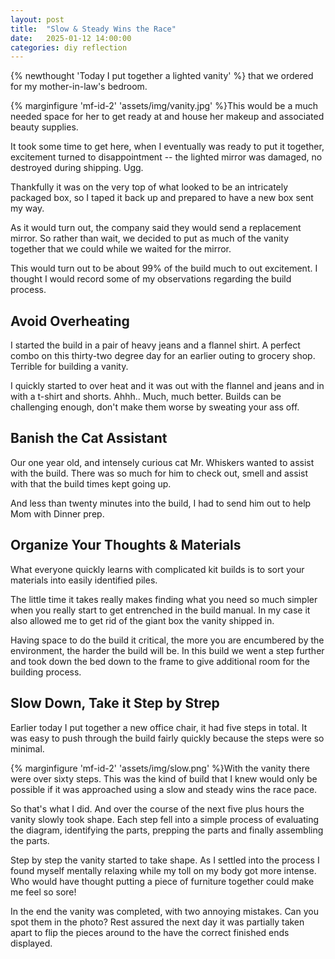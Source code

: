 ```yaml
---
layout: post
title:  "Slow & Steady Wins the Race"
date:   2025-01-12 14:00:00
categories: diy reflection
---
```


{% newthought 'Today I put together a lighted vanity' %} that we ordered for my mother-in-law's bedroom.<!--more--> 

{% marginfigure 'mf-id-2' 'assets/img/vanity.jpg' %}This would be a much needed space for her to get ready at and house her makeup and associated beauty supplies.

It took some time to get here, when I eventually was ready to put it together, excitement turned to disappointment -- the lighted mirror was damaged, no destroyed during shipping. Ugg.

Thankfully it was on the very top of what looked to be an intricately packaged box, so I taped it back up and prepared to have a new box sent my way.

As it would turn out, the company said they would send a replacement mirror. So rather than wait, we decided to put as much of the vanity together that we could while we waited for the mirror.

This would turn out to be about 99% of the build much to out excitement. I thought I would record some of my observations regarding the build process.

## Avoid Overheating
I started the build in a pair of heavy jeans and a flannel shirt. A perfect combo on this thirty-two degree day for an earlier outing to grocery shop. Terrible for building a vanity.

I quickly started to over heat and it was out with the flannel and jeans and in with a t-shirt and shorts. Ahhh.. Much, much better. Builds can be challenging enough, don't make them worse by sweating your ass off.

## Banish the Cat Assistant
Our one year old, and intensely curious cat Mr. Whiskers wanted to assist with the build. There was so much for him to check out, smell and assist with that the build times kept going up.

And less than twenty minutes into the build, I had to send him out to help Mom with Dinner prep.

## Organize Your Thoughts & Materials
What everyone quickly learns with complicated kit builds is to sort your materials into easily identified piles.

The little time it takes really makes finding what you need so much simpler when you really start to get entrenched in the build manual. In my case it also allowed me to get rid of the giant box the vanity shipped in.

Having space to do the build it critical, the more you are encumbered by the environment, the harder the build will be. In this build we went a step further and took down the bed down to the frame to give additional room for the building process.

## Slow Down, Take it Step by Strep
Earlier today I put together a new office chair, it had five steps in total. It was easy to push through the build fairly quickly because the steps were so minimal.

{% marginfigure 'mf-id-2' 'assets/img/slow.png' %}With the vanity there were over sixty steps. This was the kind of build that I knew would only be possible if it was approached using a slow and steady wins the race pace.

So that's what I did. And over the course of the next five plus hours the vanity slowly took shape. Each step fell into a simple process of evaluating the diagram, identifying the parts, prepping the parts and finally assembling the parts.

Step by step the vanity started to take shape. As I settled into the process I found myself mentally relaxing while my toll on my body got more intense. Who would have thought putting a piece of furniture together could make me feel so sore!

In the end the vanity was completed, with two annoying mistakes. Can you spot them in the photo? Rest assured the next day it was partially taken apart to flip the pieces around to the have the correct finished ends displayed.
